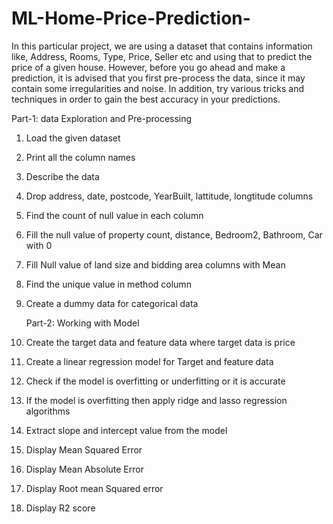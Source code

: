 # ML-Home-Price-Prediction-
In this particular project, we are using a dataset that contains information like, Address, Rooms, Type, Price, Seller etc and using that to predict the price of a given house. 
However, before you go ahead and make a prediction, it is advised that you first pre-process the data, since it may contain some irregularities and noise. In addition, try various tricks and techniques in order to gain the best accuracy in your predictions.

   Part-1: data Exploration and Pre-processing
1) Load the given dataset 
2) Print all the column names 
3) Describe the data 
4) Drop address, date, postcode, YearBuilt, lattitude, longtitude columns 
5) Find the count of null value in each column 
6) Fill the null value of property count, distance, Bedroom2, Bathroom, Car with 0
7) Fill Null value of land size and bidding area columns with Mean 
8) Find the unique value in method column 
9) Create a dummy data for categorical data

    Part-2: Working with Model 
1) Create the target data and feature data where target data is price 
2) Create a linear regression model for Target and feature data 
3) Check if the model is overfitting or underfitting or it is accurate 
4) If the model is overfitting then apply ridge and lasso regression algorithms 
5) Extract slope and intercept value from the model 
6) Display Mean Squared Error 
7) Display Mean Absolute Error 
8) Display Root mean Squared error 
9) Display R2 score 
